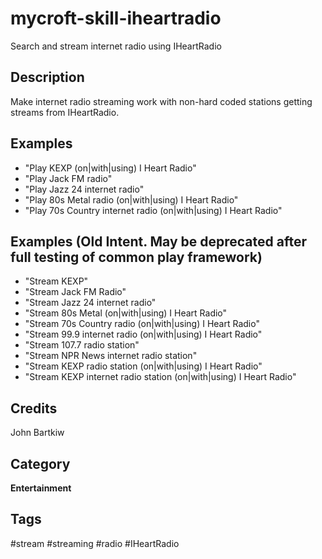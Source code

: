 # mycroft-skill-iheartradio
Search and stream internet radio using IHeartRadio

## Description
Make internet radio streaming work with non-hard coded stations getting streams from IHeartRadio.

## Examples
* "Play KEXP (on|with|using) I Heart Radio"
* "Play Jack FM radio"
* "Play Jazz 24 internet radio"
* "Play 80s Metal radio (on|with|using) I Heart Radio"
* "Play 70s Country internet radio (on|with|using) I Heart Radio"

## Examples (Old Intent. May be deprecated after full testing of common play framework)
* "Stream KEXP"
* "Stream Jack FM Radio"
* "Stream Jazz 24 internet radio"
* "Stream 80s Metal (on|with|using) I Heart Radio"
* "Stream 70s Country radio (on|with|using) I Heart Radio"
* "Stream 99.9 internet radio (on|with|using) I Heart Radio"
* "Stream 107.7 radio station"
* "Stream NPR News internet radio station"
* "Stream KEXP radio station (on|with|using) I Heart Radio"
* "Stream KEXP internet radio station (on|with|using) I Heart Radio"

## Credits
John Bartkiw

## Category
**Entertainment**

## Tags
#stream
#streaming
#radio
#IHeartRadio
